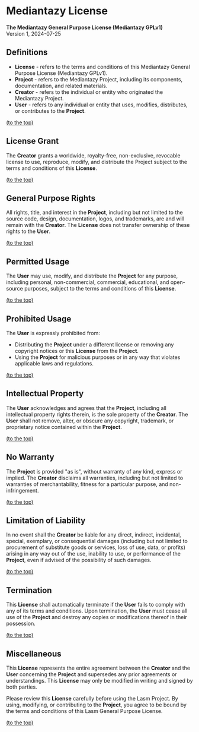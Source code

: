 
# Mediantazy License
**The Mediantazy General Purpose License (Mediantazy GPLv1)**<br>
Version 1, 2024-07-25


## Definitions
- **License** - refers to the terms and conditions of this Mediantazy General Purpose License (Mediantazy GPLv1).
- **Project** - refers to the Mediantazy Project, including its components, documentation, and related materials.
- **Creator** - refers to the individual or entity who originated the Mediantazy Project.
- **User** - refers to any individual or entity that uses, modifies, distributes, or contributes to the **Project**.

[(to the top)](#mediantazy-license)


## License Grant
The **Creator** grants a worldwide, royalty-free, non-exclusive, revocable license to use, reproduce, modify, and distribute the Project subject to the terms and conditions of this **License**.

[(to the top)](#mediantazy-license)


## General Purpose Rights
All rights, title, and interest in the **Project**, including but not limited to the source code, design, documentation, logos, and trademarks, are and will remain with the **Creator**. The **License** does not transfer ownership of these rights to the **User**.

[(to the top)](#mediantazy-license)


## Permitted Usage
The **User** may use, modify, and distribute the **Project** for any purpose, including personal, non-commercial, commercial, educational, and open-source purposes, subject to the terms and conditions of this **License**.

[(to the top)](#mediantazy-license)


## Prohibited Usage
The **User** is expressly prohibited from:
- Distributing the **Project** under a different license or removing any copyright notices or this **License** from the **Project**.
- Using the **Project** for malicious purposes or in any way that violates applicable laws and regulations.

[(to the top)](#mediantazy-license)


## Intellectual Property
The **User** acknowledges and agrees that the **Project**, including all intellectual property rights therein, is the sole property of the **Creator**. The **User** shall not remove, alter, or obscure any copyright, trademark, or proprietary notice contained within the **Project**.

[(to the top)](#mediantazy-license)


## No Warranty
The **Project** is provided "as is", without warranty of any kind, express or implied. The **Creator** disclaims all warranties, including but not limited to warranties of merchantability, fitness for a particular purpose, and non-infringement.

[(to the top)](#mediantazy-license)


## Limitation of Liability
In no event shall the **Creator** be liable for any direct, indirect, incidental, special, exemplary, or consequential damages (including but not limited to procurement of substitute goods or services, loss of use, data, or profits) arising in any way out of the use, inability to use, or performance of the **Project**, even if advised of the possibility of such damages.

[(to the top)](#mediantazy-license)


## Termination
This **License** shall automatically terminate if the **User** fails to comply with any of its terms and conditions. Upon termination, the **User** must cease all use of the **Project** and destroy any copies or modifications thereof in their possession.

[(to the top)](#mediantazy-license)


## Miscellaneous
This **License** represents the entire agreement between the **Creator** and the **User** concerning the **Project** and supersedes any prior agreements or understandings. This **License** may only be modified in writing and signed by both parties.

Please review this **License** carefully before using the Lasm Project. By using, modifying, or contributing to the **Project**, you agree to be bound by the terms and conditions of this Lasm General Purpose License.

[(to the top)](#mediantazy-license)
